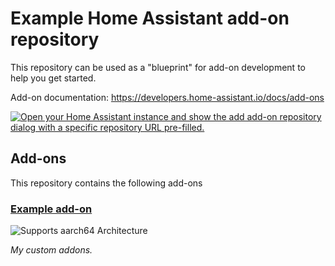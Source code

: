 # Example Home Assistant add-on repository

This repository can be used as a "blueprint" for add-on development to help you get started.

Add-on documentation: <https://developers.home-assistant.io/docs/add-ons>

[![Open your Home Assistant instance and show the add add-on repository dialog with a specific repository URL pre-filled.](https://my.home-assistant.io/badges/supervisor_add_addon_repository.svg)](https://my.home-assistant.io/redirect/supervisor_add_addon_repository/?repository_url=https://github.com/tbaumann/homeassistant-addons/)

## Add-ons

This repository contains the following add-ons

### [Example add-on](./example)

![Supports aarch64 Architecture][aarch64-shield]

_My custom addons._



[aarch64-shield]: https://img.shields.io/badge/aarch64-yes-green.svg
